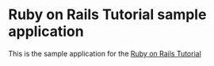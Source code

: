 # Ruby on Rails Tutorial sample application

This is the sample application for the [Ruby on Rails Tutorial](http://railstutorial.org/)
